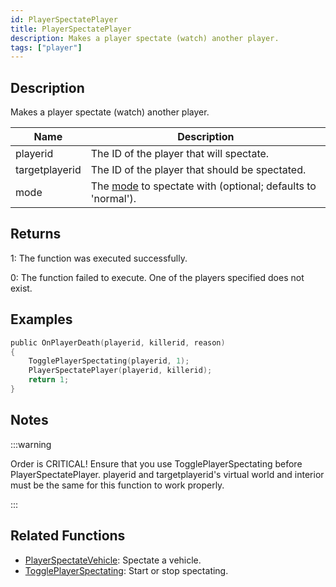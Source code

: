 ```yaml
---
id: PlayerSpectatePlayer
title: PlayerSpectatePlayer
description: Makes a player spectate (watch) another player.
tags: ["player"]
---
```


## Description

Makes a player spectate (watch) another player.

| Name | Description |
| --- | --- |
| playerid | The ID of the player that will spectate. |
| targetplayerid | The ID of the player that should be spectated. |
| mode | The [mode](../resources/spectatemodes.md) to spectate with (optional; defaults to 'normal'). |

## Returns

1: The function was executed successfully.

0: The function failed to execute. One of the players specified does not exist.

## Examples

```c
public OnPlayerDeath(playerid, killerid, reason)
{
    TogglePlayerSpectating(playerid, 1);
    PlayerSpectatePlayer(playerid, killerid);
    return 1;
}
```

## Notes

:::warning

Order is CRITICAL! Ensure that you use TogglePlayerSpectating before PlayerSpectatePlayer. playerid and targetplayerid's virtual world and interior must be the same for this function to work properly.

:::

## Related Functions

- [PlayerSpectateVehicle](PlayerSpectateVehicle.md): Spectate a vehicle.
- [TogglePlayerSpectating](TogglePlayerSpectating.md): Start or stop spectating.
